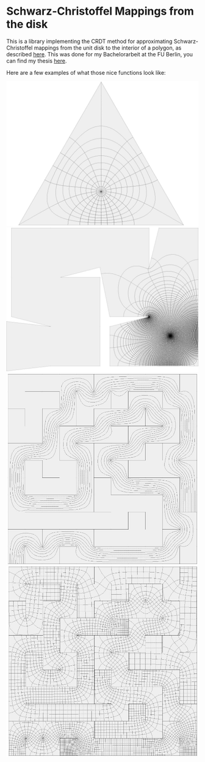 Schwarz-Christoffel Mappings from the disk
==========================================



This is a library implementing the CRDT method for approximating Schwarz-Christoffel mappings from the unit disk to the interior of a polygon, as described [here](https://ecommons.library.cornell.edu/bitstream/1813/5567/1/96-233.pdf). This was done for my Bachelorarbeit at the FU Berlin, you can find my thesis [here](https://dl.dropboxusercontent.com/u/105598616/SC.pdf).

Here are a few examples of what those nice functions look like:

![a simple triangle](images/equilateral.jpg)
![a small labyrinth](images/crdt_labi_1.jpg)
![a map from a triangle to a labyrinth](images/labi_path_long.jpg)
![a map "unfolding" a labyrinth](images/labi_domain2.jpg)